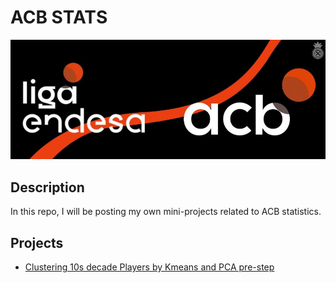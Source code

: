 # ACB STATS
 <div style="text-align:center"><img src="img/acb_banner.jpg" /></div>

 ## Description

In this repo, I will be posting my own mini-projects related to ACB statistics.


 ## Projects

 * [Clustering 10s decade Players by Kmeans and PCA pre-step](https://github.com/sgonzalainen/ACB/blob/main/output/kmeans_clustering_10s.md)



